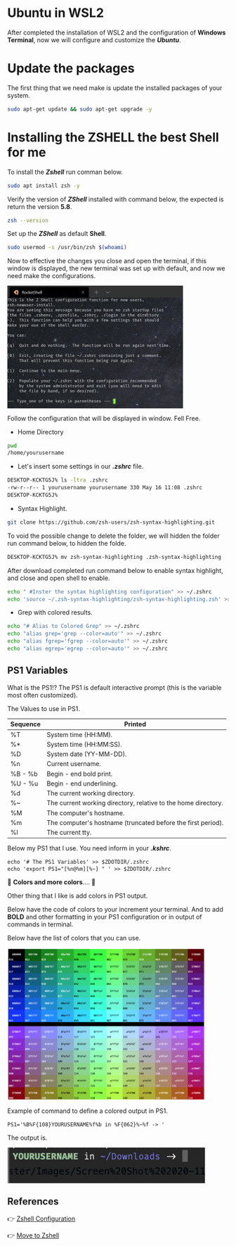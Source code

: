 # Ubuntu in WSL2

After completed the installation of WSL2 and the configuration of **Windows Terminal**, now we will configure and customize the ***Ubuntu***.

# Update the packages

The first thing that we need make is update the installed packages of your system.

```bash
sudo apt-get update && sudo apt-get upgrade -y
```

# Installing the ZSHELL the best Shell for me

To install the ***Zshell*** run comman below.

```bash
sudo apt install zsh -y
```

Verify the version of ***ZShell*** installed with command below, the expected is return the version **5.8**.

```bash
zsh --version
```

Set up the ***ZShell*** as default **Shell**.

```bash
sudo usermod -s /usr/bin/zsh $(whoami)
```

Now to effective the changes you close and open the terminal, if this window is displayed, the new terminal was set up with default, and now we need make the configurations.


<img align="center" src="https://github.com/landex/Linux/blob/main/UbuntuWSL/images/zshell_start_20210426_235211.png" alt="drawing" width="400"/>


Follow the configuration that will be displayed in window. Fell Free.

* Home Directory

```bash
pwd
/home/yourusername
```

* Let's insert some settings in our ***.zshrc*** file.

```bash
DESKTOP-KCKTG5J% ls -ltra .zshrc
-rw-r--r-- 1 yourusername yourusername 330 May 16 11:08 .zshrc
DESKTOP-KCKTG5J%
```

* Syntax Highlight.

```bash
git clone https://github.com/zsh-users/zsh-syntax-highlighting.git
```

To void the possible change to delete the folder, we will hidden the folder run command below, to hidden the folde.

```bash
DESKTOP-KCKTG5J% mv zsh-syntax-highlighting .zsh-syntax-highlighting
```

After download completed run command below to enable syntax highlight, and close and open shell to enable.

```bash
echo " #Inster the syntax highlighting configuration" >> ~/.zshrc
echo 'source ~/.zsh-syntax-highlighting/zsh-syntax-highlighting.zsh' >> ~/.zshrc
```

* Grep with colored results.

```bash
echo "# Alias to Colored Grep" >> ~/.zshrc
echo "alias grep='grep --color=auto'" >> ~/.zshrc
echo "alias fgrep='fgrep --color=auto'" >> ~/.zshrc
echo "alias egrep='egrep --color=auto'" >> ~/.zshrc
```

## PS1 Variables

What is the PS1!? The PS1 is default interactive prompt (this is the variable most often customized).

The Values to use in PS1.

|Sequence   |Printed                                                         |
|-----------|----------------------------------------------------------------|
| %T	      | System time (HH:MM).                                           |
| %*	      | System time (HH:MM:SS).                                        |
| %D	      | System date (YY-MM-DD).                                        |
| %n	      | Current username.                                              |
| %B - %b	  | Begin - end bold print.                                        |
| %U - %u	  | Begin - end underlining.                                       |
| %d	      | The current working directory.                                 |
| %~	      | The current working directory, relative to the home directory. |
| %M	      | The computer's hostname.                                       |
| %m	      | The computer's hostname (truncated before the first period).   |
| %l	      | The current tty.                                               |

Below my PS1 that I use. You need inform in your ***.kshrc***.

```shell
echo '# The PS1 Variables' >> $ZDOTDIR/.zshrc 
echo 'export PS1="[%n@%m][%~] " ' >> $ZDOTDIR/.zshrc 
```
:rainbow: **Colors and more colors**.... :rainbow:

Other thing that I like is add colors in PS1 output. 

Below have the code of colors to your increment your terminal. And to add **BOLD** and other formatting in your PS1 configuration or in output of commands in terminal.

Below have the list of colors that you can use.



<img align="center" src="https://github.com/landex/MacBook/blob/main/BigSur/BigSur_Images/Screen%20Shot%202020-11-08%20at%2022.05.06.png" alt="drawing" width="450"/>



Example of command to define a colored output in PS1.

```shell
PS1='%B%F{108}YOURUSERNAME%f%b in %F{062}%~%f -> '
```

The output is.



<img align="center" src="https://github.com/landex/MacBook/blob/main/BigSur/BigSur_Images/Screen%20Shot%202020-11-08%20at%2022.22.21.png" alt="drawing" width="450"/>



## References

:point_right: [Zshell Configuration](https://thevaluable.dev/zsh-install-configure-mouseless/)

:point_right: [Move to Zshell](https://scriptingosx.com/2019/11/new-book-release-day-moving-to-zsh/)


